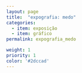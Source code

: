 ```yaml
---
layout: page
title:  "expografia: medo"
categories:
  - item: exposição
  - item: gráfico
permalink: expografia_medo

weight: 1
priority: 1
color: '#2dccad'
---
```

